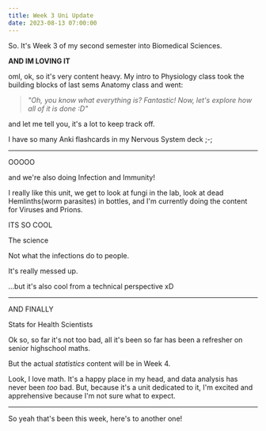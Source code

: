 ```yaml
---
title: Week 3 Uni Update
date: 2023-08-13 07:00:00
---
```


So. It's Week 3 of my second semester into Biomedical Sciences.

**AND IM LOVING IT**

oml, ok, so it's very content heavy. My intro to Physiology class took the building blocks of last sems Anatomy class and went:

> *"Oh, you know what everything is? Fantastic! Now, let's explore *how* all of it is done :D"*

and let me tell you, it's a lot to keep track off.

I have so many Anki flashcards in my Nervous System deck ;-;

---
OOOOO

and we're also doing Infection and Immunity!

I really like this unit, we get to look at fungi in the lab, look at dead Hemlinths(worm parasites) in bottles, and I'm currently doing the content for Viruses and Prions.

ITS SO COOL

The science

Not what the infections do to people.

It's really messed up.

...but it's also cool from a technical perspective xD

---
AND FINALLY

Stats for Health Scientists

Ok so, so far it's not too bad, all it's been so far has been a refresher on senior highschool maths.

But the actual *statistics* content will be in Week 4.

Look, I love math. It's a happy place in my head, and data analysis has never been *too* bad. But, because it's a unit dedicated to it, I'm excited and apprehensive because I'm not sure what to expect.

---
So yeah that's been this week, here's to another one!